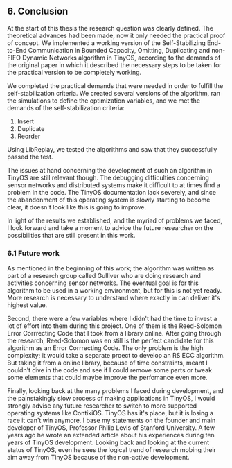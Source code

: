 ## 6. Conclusion

At the start of this thesis the research question was clearly defined. The theoretical advances had been made, now it only needed the practical proof of concept. We implemented a working version of the Self-Stabilizing End-to-End Communication in Bounded Capacity, Omitting, Duplicating and non-FIFO Dynamic Networks algorithm in TinyOS, according to the demands of the original paper in which it described the necessary steps to be taken for the practical version to be completely working.

We completed the practical demands that were needed in order to fulfill the self-stabilization criteria. We created several versions of the algorithm, ran the simulations to define the optimization variables, and we met the demands of the self-stabilization criteria:

  1. Insert
  2. Duplicate
  3. Reorder

Using LibReplay, we tested the algorithms and saw that they successfully passed the test.

The issues at hand concerning the development of such an algorithm in TinyOS are still relevant though. The debugging difficulties concerning sensor networks and distributed systems make it difficult to at times find a problem in the code. The TinyOS documentation lack severely, and since the abandonment of this operating system is slowly starting to become clear, it doesn't look like this is going to improve.

In light of the results we established, and the myriad of problems we faced, I look forward and take a moment to advice the future researcher on the possibilities that are still present in this work.

### 6.1 Future work

As mentioned in the beginning of this work; the algorithm was written as part of a research group called Gulliver who are doing research and activities concerning sensor networks. The eventual goal is for this algorithm to be used in a working environment, but for this is not yet ready. More research is necessary to understand where exactly in can deliver it's highest value.

Second, there were a few variables where I didn't had the time to invest a lot of effort into them during this project. One of them is the Reed-Solomon Error Corrrecting Code that I took from a library online. After going through the research, Reed-Solomon was en still is the perfect candidate for this algorithm as an Error Corrrecting Code. The only problem is the high complexity; it would take a separate proect to develop an RS ECC algorithm. But taking it from a online library, because of time constraints, meant I couldn't dive in the code and see if I could remove some parts or tweak some elements that could maybe improve the perfomance even more.

Finally, looking back at the many problems I faced during development, and the painstakingly slow process of making applications in TinyOS, I would strongly advise any future researcher to switch to more supported operating systems like ContikiOS. TinyOS has it's place, but it is losing a race it can't win anymore. I base my statements on the founder and main developer of TinyOS, Professor Philip Levis of Stanford University. A few years ago he wrote an extended article about his experiences during ten years of TinyOS development. Looking back and looking at the current status of TinyOS, even he sees the logical trend of research mobing their aim away from TinyOS because of the non-active development.
